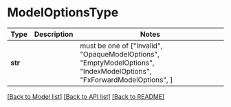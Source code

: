 # ModelOptionsType

Type | Description | Notes
------------- | ------------- | -------------
**str** |  |  must be one of ["Invalid", "OpaqueModelOptions", "EmptyModelOptions", "IndexModelOptions", "FxForwardModelOptions", ]

[[Back to Model list]](../README.md#documentation-for-models) [[Back to API list]](../README.md#documentation-for-api-endpoints) [[Back to README]](../README.md)

